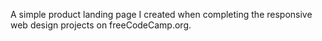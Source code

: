 A simple product landing page I created when completing the responsive web design projects on freeCodeCamp.org. 
